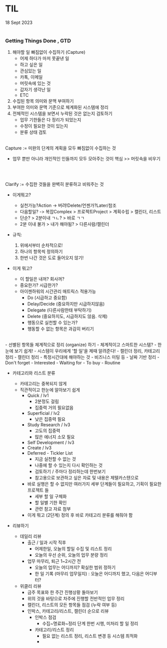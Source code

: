# TIL  
18 Sept 2023 <br>
  <br>

### Getting Things Done , GTD 
1. 해야할 일 빠짐없이 수집하기 (Capture) <br>
   - 어제 하다가 마저 못끝낸 일
   - 하고 싶은 일
   - 관심있는 일
   - 카톡, 이메일 
   - 머릿속에 있는 것
   - 갑자기 생각난 일
   - ETC
2. 수집된 항목 의미와 문맥 부여하기<br>
3. 부여한 의미와 문맥 기준으로 체계화된 시스템에 정리
4. 전체적인 시스템을 보면서 누락된 것은 없는지 검토하기 
   - 업무 기한들은 다 정리가 되었는지
   - 수정이 필요한 것이 있는지
   - 분류 상태 검토

<br>
Capture := 미완의 단계의 계획을 모두 빠짐없이 수집하는 것<br>
  
  - 업무 뿐만 아니라 개인적인 인들까지 모두 모아주는 것이 핵심 >> 머릿속을 비우기 
<br>
<br>

Clarify := 수집한 것들을 완벽히 분류하고 비워주는 것<br>

- 이게뭐고? 
  - 실천가능?Action -> 버려!Delete/언젠가?Later/참조
  - 다음할일? -> 복잡Complex > 프로젝트Project > 계획수립 > 캘린더, 리스트
  - 단순? > 2분이내 ㄱㄴ? > 바로 ㄱㄱ 
  - 2분 이내 불가 > 내가 해야됨? > 다른사람/캘린더
- 규칙:  
  1. 위에서부터 순차적으로!
  2. 하나의 항목씩 정의하기
  3. 한번 나간 것은 도로 들어오지 않기!
  
- 이게 뭐고?
  - 이 할일은 내꺼? 회사꺼?
  - 중요한가? 시급한가?
  - 아이젠하워의 시간관리 매트릭스 적용가능
    - Do (시급하고 중요함)
    - Delay/Decide (중요하지만 시급하지않음)
    - Delegate (다른사람한태 부탁하기)
    - Delete (중요하지도, 시급하지도 않음. 삭제)
    - 행동으로 실천할 수 있는가? 
    - 행동할 수 없는 항목은 과감히 버리기 
<br>
- 선별된 항목들 체계적으로 정리 (organize) 하기 
  - 체계적이고 스마트한 시스템? 
    - 한눈에 보기 쉽게!
    - 시스템이 우리에게 '할 일'을 제때 알려준다!
    - 캘린더 정리, 카테고리 정리
  - 캘린더 정리
    - 특정시간대에 해야하는 것
      - 비즈니스 미팅 등
      - 날짜 기반 정리
        - Don't forget
        - Interested
        - Waiting for
        - To buy
        - Routine

  - 카테고리와 리스트 분류
    - 카테고리는 중복되지 않게
    - 직관적이고 한눈에 알아보기 쉽게
        - Quick / lv1
          - 2분정도 걸림
          - 집중력 거의 필요없음
        - Superficial / lv2
          - 낮은 집중력 필요
        - Study Research / lv3
          - 고도의 집중력
          - 많은 에너지 소모 필요
        - Self Development / lv3
        - Create / lv3
        - Deferred - Tickler List
          - 지금 실천할 수 없는 것
          - 나중에 할 수 있는지 다시 확인하는 것
          - 검토하기 / 주마다 정리하는데 한번보기
          - 참고용으로 보관하고 싶은 자료 및 내용은 제텔카스텐으로 
        - 바로 실행은 할 수 없지만 여러가지 세부 단계들이 필요하고, 기획이 필요한 프로젝트 들
          - 세부 할 일 구체화
          - 할 일별 기한 확인
          - 관련 참고 자료 첨부
      - 이게 뭐고 (2단계) 정의 후 바로 카테고리 분류를 해줘야 함 

- 리뷰하기 
  - 데일리 리뷰 
    - 출근 / 일과 시작 직후
      - 어제한일, 오늘의 할일 수집 및 리스트 정리
      - 오늘의 우선 순위, 오늘의 업무 분량 정리
    - 업무 마무리, 퇴근 1~2시간 전
      - 오늘의 업무는 어디까지? 확실한 범위 정하기
      - 한 일 기록 (마무리 업무일지) : 오늘은 어디까지 했고, 다음은 어디부터?
  - 위클리 리뷰
    - 금주 목표와 한 주간 진행상황 돌아보기
    - 위의 것을 바탕으로 차주에 진행할 전반적인 업무 정리
    - 캘린더, 리스트의 모든 항목들 점검 (누락 여부 등)
    - 인박스, 카테고리/리스트, 캘린더 순으로 리뷰
      - 인박스 점검
        - 수집~명료화~정리 단계 한번 시행, 미처리 할 일 정리
      - 카테고리/리스트 정리
        - 필요 없는 리스트 정리, 리스트 변경 등 시스템 최적화
        - 